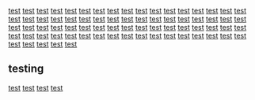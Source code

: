<a href="https://www.youtube.com/s/desktop/b926992e/jsbin/desktop_polymer_enable_wil_icons.vflset/desktop_polymer_enable_wil_icons.js" />
<a href="https://www.youtube.com/s/desktop/b926992e/jsbin/web-animations-next-lite.min.vflset/web-animations-next-lite.min.js" />
<a href="https://www.youtube.com/s/desktop/b926992e/jsbin/custom-elements-es5-adapter.vflset/custom-elements-es5-adapter.js" />
<a href="https://www.youtube.com/s/desktop/b926992e/jsbin/webcomponents-sd.vflset/webcomponents-sd.js" />
<a href="https://www.youtube.com/s/desktop/b926992e/jsbin/intersection-observer.min.vflset/intersection-observer.min.js" />
<a href="https://www.youtube.com/s/desktop/b926992e/jsbin/scheduler.vflset/scheduler.js" />
<a href="https://www.youtube.com/s/desktop/b926992e/jsbin/www-i18n-constants-en_US.vflset/www-i18n-constants.js" />
<a href="https://i.ytimg.com/generate_204" />
<a href="https://www.youtube.com/s/desktop/b926992e/jsbin/www-tampering.vflset/www-tampering.js" />
<a href="https://www.youtube.com/s/desktop/b926992e/jsbin/network.vflset/network.js" />
<a href="https://www.youtube.com/s/desktop/b926992e/jsbin/spf.vflset/spf.js" />
<a href="https://www.youtube.com/s/_/ytmainappweb/_/ss/k=ytmainappweb.kevlar_base._U0Xz49eaow.L.F4.O/am=AJgE/d=0/br=1/rs=AGKMywEWrb6o11Cj1c9csA92Z81n97YOiA" />
<a href="https://www.youtube.com/s/desktop/b926992e/jsbin/network.vflset/network.js" />
<a href="https://www.youtube.com/s/_/ytmainappweb/_/ss/k=ytmainappweb.kevlar_base._U0Xz49eaow.L.F4.O/am=AJgE/d=0/br=1/rs=AGKMywEWrb6o11Cj1c9csA92Z81n97YOiA" />
<a href="https://www.youtube.com/s/search/audio/failure.mp3" />
<a href="https://www.youtube.com/s/search/audio/no_input.mp3" />
<a href="https://www.youtube.com/s/search/audio/success.mp3" />
<a href="https://www.youtube.com/s/search/audio/open.mp3" />
<a href="https://www.youtube.com/youtubei/v1/att/get?key=AIzaSyAO_FJ2SlqU8Q4STEHLGCilw_Y9_11qcW8&prettyPrint=false" />
<a href="https://www.youtube.com/youtubei/v1/log_event?alt=json&key=AIzaSyAO_FJ2SlqU8Q4STEHLGCilw_Y9_11qcW8" />
<a href="https://www.youtube.com/youtubei/v1/guide?key=AIzaSyAO_FJ2SlqU8Q4STEHLGCilw_Y9_11qcW8&prettyPrint=false" />
<a href="https://www.google.com/pagead/lvz?evtid=ACd6KtxSiTwnFJgcanz-tDjktvcJoWXaOUDjiJpeTcW0DuBQ4_4sY65Qxou9CkuNQtbqunxcwPMLv1yUdsZDjij5gqtl__7SQQ&req_ts=1698125411&pg=MainAppBootstrap%3AHome&az=1&sigh=AB9vU435J-hBG_ct8fRYLCbetrxu2SJmrQ" />
<a href="https://www.google.co.id/pagead/lvz?evtid=ACd6KtxSiTwnFJgcanz-tDjktvcJoWXaOUDjiJpeTcW0DuBQ4_4sY65Qxou9CkuNQtbqunxcwPMLv1yUdsZDjij5gqtl__7SQQ&req_ts=1698125411&pg=MainAppBootstrap%3AHome&az=1&sigh=AB9vU435J-hBG_ct8fRYLCbetrxu2SJmrQ" />
<a href="https://yt3.ggpht.com/dd81VkKroi8Gm_p82UV6-GLHkIU6aOvcd4YrnHvJOilHcn4474vgTv8Aa-XfoUCYvUxUJ71r75k=s68-c-k-c0x00ffffff-no-rj" />
<a href="https://yt3.ggpht.com/ytc/APkrFKZylv_wwPabsEsfuFRsxRljtrXT4BjrBTSn0Q9zuQ=s68-c-k-c0x00ffffff-no-rj" />
<a href="https://yt3.ggpht.com/D4AMJUsvO7QJh_xBmnghoTC1KQ0_8XYH0gUXstcIPBGsVxuUTq2mTSufurLGum6yu0-gKx_QLA=s68-c-k-c0x00ffffff-no-rj" />
<a href="https://www.youtube.com/s/desktop" />
<a href="https://www.youtube.com/s/player/96163992/player_ias.vflset/en_US/base.js" />
<a href="https://rr2---sn-2upoxubavc5a-jb3z.googlevideo.com/videoplayback?expire=1698147922&ei=8lk3ZerMJpTajuMP7LO46A8&ip=210.211.22.82&id=o-ABwggpnEmcTAm2H1nVdWFea-vpUD8mhnOTaY8EAbw4sd&itag=397&aitags=133%2C134%2C135%2C136%2C160%2C242%2C243%2C244%2C247%2C278%2C298%2C299%2C302%2C303%2C394%2C395%2C396%2C397%2C398%2C399&source=youtube&requiressl=yes&mh=L8&mm=31%2C29&mn=sn-2upoxubavc5a-jb3z%2Csn-npoeenek&ms=au%2Crdu&mv=m&mvi=2&pcm2cms=yes&pl=24&initcwndbps=387500&siu=1&spc=UWF9f4mkEA63LogRCHGBgK22xsmXRVkWNeJFGhKeMyEijnUxQoCuVwU&vprv=1&svpuc=1&mime=video%2Fmp4&ns=bJaGLz30SM0lAF9UARzClXEP&gir=yes&clen=45085208&dur=720.866&lmt=1696436162575977&mt=1698125838&fvip=1&keepalive=yes&fexp=24007246&beids=24350018&c=WEB&txp=5537434&n=YwAZvY2gt337WA&sparams=expire%2Cei%2Cip%2Cid%2Caitags%2Csource%2Crequiressl%2Csiu%2Cspc%2Cvprv%2Csvpuc%2Cmime%2Cns%2Cgir%2Cclen%2Cdur%2Clmt&sig=AGM4YrMwRQIgAegZgke8W8kkDZ_ltcrWN4VO03LlOIsTInuz89T0hWwCIQDQd37_a2k3E4Ayie93uFGS8tkHrVyBMxTb_PWuEooAOQ%3D%3D&lsparams=mh%2Cmm%2Cmn%2Cms%2Cmv%2Cmvi%2Cpcm2cms%2Cpl%2Cinitcwndbps&lsig=AK1ks_kwRQIhAMgua7LmXM1okv-JLgIsF7uJxye7isUwIOmR1PAdxFBIAiBiJVEiNnNKStcsJWUJS5Nvc9d-NX7KBAMzCmRNJFU-Aw%3D%3D&alr=yes&cpn=1bx9_8dTmGWC6Ytq&cver=2.20231020.00.01&range=0-197037&rn=1&rbuf=0&pot=Ih8UPRQ8cQpNziUMJw0nBSIPLAgjBCEJIg4sDC0OIkFo&ump=1&srfvp=1" />
<a href="https://i.ytimg.com/vi/" />
<a href="https://rr1---sn-npoeenek.googlevideo.com/videoplayback?expire=1698148219&ei=Gls3ZcuXOunajMwP7M60WA&ip=210.211.22.82&id=o-ABB8rFXW9GxEqp8oVAeGuj7-_kqQe0qI_J6H1a53U6_V&itag=243&aitags=133%2C134%2C135%2C136%2C160%2C242%2C243%2C244%2C247%2C278%2C298%2C299%2C302%2C303%2C394%2C395%2C396%2C397%2C398%2C399&source=youtube&requiressl=yes&mh=L8&mm=31%2C29&mn=sn-2upoxubavc5a-jb3z%2Csn-npoeenek&ms=au%2Crdu&mv=m&mvi=2&pl=24&initcwndbps=335000&siu=1&spc=UWF9fzlER7FzXiKsz4bRdxxZjoevxWHkHAQ8kLNa_i_4GpR2qevLeY4&vprv=1&svpuc=1&mime=video%2Fwebm&ns=GBDJo8QupupDuwiY2QIkMWEP&gir=yes&clen=30555203&dur=720.866&lmt=1696450953714492&mt=1698126327&fvip=1&keepalive=yes&fexp=24007246&beids=24350018&c=WEB&txp=5535434&n=xFJj3yOaXHOZvQ&sparams=expire%2Cei%2Cip%2Cid%2Caitags%2Csource%2Crequiressl%2Csiu%2Cspc%2Cvprv%2Csvpuc%2Cmime%2Cns%2Cgir%2Cclen%2Cdur%2Clmt&sig=AGM4YrMwRgIhAPDGcsYDVDFo0huSaw9yznPVYS-5zD92deuv9Nx6LvwAAiEAu2S-LS-8vBdEfnbnoLIfqax_OQwTk1ikda9O4AxuhIU%3D&lsparams=mh%2Cmm%2Cmn%2Cms%2Cmv%2Cmvi%2Cpl%2Cinitcwndbps&lsig=AK1ks_kwRQIhALOvJKwpeXNGTUl1wSVlTAEKk3CTlfcKw_c2h7yeeuWKAiARUSFxhUthxVEfhIlU1lHMF1cFfiYjA0hqFXQiPWlNGg%3D%3D&alr=yes&cpn=IQQHaLfS8m_lwIsp&cver=2.20231020.00.01&fallback_count=1&range=0-2770&rn=10&rbuf=0&pot=MlsKNB9Y_Za99woM9rHDaIDz_XDIPzKJGkniSjaTF0EtT8AoYWxsSulWEgY1qEboEm2wsJExTLiDCkgqMFvnvpIJ-7ro4o7rMzRnrBPuZzVsyAKEAaE4-KhsQLij&ump=1&srfvp=1" />
<a href="https://rr1---sn-npoeenek.googlevideo.com/videoplayback?expire=1698148219&ei=Gls3ZcuXOunajMwP7M60WA&ip=210.211.22.82&id=o-ABB8rFXW9GxEqp8oVAeGuj7-_kqQe0qI_J6H1a53U6_V&itag=243&aitags=133%2C134%2C135%2C136%2C160%2C242%2C243%2C244%2C247%2C278%2C298%2C299%2C302%2C303%2C394%2C395%2C396%2C397%2C398%2C399&source=youtube&requiressl=yes&mh=L8&mm=31%2C29&mn=sn-2upoxubavc5a-jb3z%2Csn-npoeenek&ms=au%2Crdu&mv=m&mvi=2&pl=24&initcwndbps=335000&siu=1&spc=UWF9fzlER7FzXiKsz4bRdxxZjoevxWHkHAQ8kLNa_i_4GpR2qevLeY4&vprv=1&svpuc=1&mime=video%2Fwebm&ns=GBDJo8QupupDuwiY2QIkMWEP&gir=yes&clen=30555203&dur=720.866&lmt=1696450953714492&mt=1698126327&fvip=1&keepalive=yes&fexp=24007246&beids=24350018&c=WEB&txp=5535434&n=xFJj3yOaXHOZvQ&sparams=expire%2Cei%2Cip%2Cid%2Caitags%2Csource%2Crequiressl%2Csiu%2Cspc%2Cvprv%2Csvpuc%2Cmime%2Cns%2Cgir%2Cclen%2Cdur%2Clmt&sig=AGM4YrMwRgIhAPDGcsYDVDFo0huSaw9yznPVYS-5zD92deuv9Nx6LvwAAiEAu2S-LS-8vBdEfnbnoLIfqax_OQwTk1ikda9O4AxuhIU%3D&lsparams=mh%2Cmm%2Cmn%2Cms%2Cmv%2Cmvi%2Cpl%2Cinitcwndbps&lsig=AK1ks_kwRQIhALOvJKwpeXNGTUl1wSVlTAEKk3CTlfcKw_c2h7yeeuWKAiARUSFxhUthxVEfhIlU1lHMF1cFfiYjA0hqFXQiPWlNGg%3D%3D&alr=yes&cpn=IQQHaLfS8m_lwIsp&cver=2.20231020.00.01&fallback_count=1&range=0-2770&rn=7&rbuf=0&pot=Ih-R1ZHU9OLKyaDkouWi7afnqeCm7KThp-ap5Kjmp6nt&ump=1&srfvp=1" />
<a href="https://rr1---sn-npoeenek.googlevideo.com/videoplayback?expire=1698148219&ei=Gls3ZcuXOunajMwP7M60WA&ip=210.211.22.82&id=o-ABB8rFXW9GxEqp8oVAeGuj7-_kqQe0qI_J6H1a53U6_V&itag=243&aitags=133%2C134%2C135%2C136%2C160%2C242%2C243%2C244%2C247%2C278%2C298%2C299%2C302%2C303%2C394%2C395%2C396%2C397%2C398%2C399&source=youtube&requiressl=yes&mh=L8&mm=31%2C29&mn=sn-2upoxubavc5a-jb3z%2Csn-npoeenek&ms=au%2Crdu&mv=m&mvi=2&pl=24&initcwndbps=335000&siu=1&spc=UWF9fzlER7FzXiKsz4bRdxxZjoevxWHkHAQ8kLNa_i_4GpR2qevLeY4&vprv=1&svpuc=1&mime=video%2Fwebm&ns=GBDJo8QupupDuwiY2QIkMWEP&gir=yes&clen=30555203&dur=720.866&lmt=1696450953714492&mt=1698126327&fvip=1&keepalive=yes&fexp=24007246&beids=24350018&c=WEB&txp=5535434&n=xFJj3yOaXHOZvQ&sparams=expire%2Cei%2Cip%2Cid%2Caitags%2Csource%2Crequiressl%2Csiu%2Cspc%2Cvprv%2Csvpuc%2Cmime%2Cns%2Cgir%2Cclen%2Cdur%2Clmt&sig=AGM4YrMwRgIhAPDGcsYDVDFo0huSaw9yznPVYS-5zD92deuv9Nx6LvwAAiEAu2S-LS-8vBdEfnbnoLIfqax_OQwTk1ikda9O4AxuhIU%3D&lsparams=mh%2Cmm%2Cmn%2Cms%2Cmv%2Cmvi%2Cpl%2Cinitcwndbps&lsig=AK1ks_kwRQIhALOvJKwpeXNGTUl1wSVlTAEKk3CTlfcKw_c2h7yeeuWKAiARUSFxhUthxVEfhIlU1lHMF1cFfiYjA0hqFXQiPWlNGg%3D%3D&alr=yes&cpn=IQQHaLfS8m_lwIsp&cver=2.20231020.00.01&fallback_count=1&range=0-2770&rn=7&rbuf=0&pot=Ih-R1ZHU9OLKyaDkouWi7afnqeCm7KThp-ap5Kjmp6nt&ump=1&srfvp=1" />
<a href="https://rr2---sn-2upoxubavc5a-jb3z.googlevideo.com/videoplayback?expire=1698148219&ei=Gls3ZcuXOunajMwP7M60WA&ip=210.211.22.82&id=o-ABB8rFXW9GxEqp8oVAeGuj7-_kqQe0qI_J6H1a53U6_V&itag=243&aitags=133%2C134%2C135%2C136%2C160%2C242%2C243%2C244%2C247%2C278%2C298%2C299%2C302%2C303%2C394%2C395%2C396%2C397%2C398%2C399&source=youtube&requiressl=yes&mh=L8&mm=31%2C29&mn=sn-2upoxubavc5a-jb3z%2Csn-npoeenek&ms=au%2Crdu&mv=m&mvi=2&pl=24&initcwndbps=335000&siu=1&spc=UWF9fzlER7FzXiKsz4bRdxxZjoevxWHkHAQ8kLNa_i_4GpR2qevLeY4&vprv=1&svpuc=1&mime=video%2Fwebm&ns=GBDJo8QupupDuwiY2QIkMWEP&gir=yes&clen=30555203&dur=720.866&lmt=1696450953714492&mt=1698126327&fvip=1&keepalive=https://www.youtube.com/api/stats/qoe?fmt=397&afmt=251&cpn=rfi5TU8zb38XIBQa&el=detailpage&ns=yt&fexp=v1%2C23983296%2C21348%2C2602%2C367%2C73125%2C54572%2C73455%2C162633%2C380%2C67583%2C60173%2C24564%2C19099%2C4%2C6585%2C672%2C8870%2C1088%2C5877%2C394%2C3200%2C18465%2C111547%2C26306282%2C4054%2C1253%2C677%2C5180%2C7900%2C2290%2C736%2C2040%2C564%2C1534%2C5131%2C859%2C406%2C3003&cl=575986794&seq=9&docid=8wQZVOH-Ufo&ei=fVw3Zd-AIZO-3LUPy_Kc0AU&event=streamingstats&plid=AAYIb_8LfBxEuVwW&referrer=https%3A%2F%2Fgithub.com%2FNovafinity%2FTerminalStyle%2Ftree%2Fmaster%2F.github%2Fworkflows&sdetail=p%3Agithub.com%2FNovafinity%2FTerminal&sourceid=r&qclc=ChByZmk1VFU4emIzOFhJQlFhEAk&embargoed=0&cbr=Firefox&cbrver=117.0&c=WEB&cver=2.20231020.00.01&cplayer=UNIPLAYER&cos=X11&cplatform=DESKTOP&vps=112.713:N&user_intent=3.063&bwe=112.713:130000&cmt=112.713:0.000&bh=112.713:0.000yes&fexp=24007246&beids=24350018&c=WEB&txp=5535434&n=xFJj3yOaXHOZvQ&sparams=expire%2Cei%2Cip%2Cid%2Caitags%2Csource%2Crequiressl%2Csiu%2Cspc%2Cvprv%2Csvpuc%2Cmime%2Cns%2Cgir%2Cclen%2Cdur%2Clmt&sig=AGM4YrMwRgIhAPDGcsYDVDFo0huSaw9yznPVYS-5zD92deuv9Nx6LvwAAiEAu2S-LS-8vBdEfnbnoLIfqax_OQwTk1ikda9O4AxuhIU%3D&lsparams=mh%2Cmm%2Cmn%2Cms%2Cmv%2Cmvi%2Cpl%2Cinitcwndbps&lsig=AK1ks_kwRQIhALOvJKwpeXNGTUl1wSVlTAEKk3CTlfcKw_c2h7yeeuWKAiARUSFxhUthxVEfhIlU1lHMF1cFfiYjA0hqFXQiPWlNGg%3D%3D&alr=yes&cpn=IQQHaLfS8m_lwIsp&cver=2.20231020.00.01&range=0-2770&rn=12&rbuf=0&pot=MlsKNB9Y_Za99woM9rHDaIDz_XDIPzKJGkniSjaTF0EtT8AoYWxsSulWEgY1qEboEm2wsJExTLiDCkgqMFvnvpIJ-7ro4o7rMzRnrBPuZzVsyAKEAaE4-KhsQLij&ump=1&srfvp=1" />
<a href="https://rr2---sn-2upoxubavc5a-jb3z.googlevideo.com/videoplayback?expire=1698148219&ei=Gls3ZcuXOunajMwP7M60WA&ip=210.211.22.82&id=o-ABB8rFXW9GxEqp8oVAeGuj7-_kqQe0qI_J6H1a53U6_V&itag=243&aitags=133%2C134%2C135%2C136%2C160%2C242%2C243%2C244%2C247%2C278%2C298%2C299%2C302%2C303%2C394%2C395%2C396%2C397%2C398%2C399&source=youtube&requiressl=yes&mh=L8&mm=31%2C29&mn=sn-2upoxubavc5a-jb3z%2Csn-npoeenek&ms=au%2Crdu&mv=m&mvi=2&pl=24&initcwndbps=335000&siu=1&spc=UWF9fzlER7FzXiKsz4bRdxxZjoevxWHkHAQ8kLNa_i_4GpR2qevLeY4&vprv=1&svpuc=1&mime=video%2Fwebm&ns=GBDJo8QupupDuwiY2QIkMWEP&gir=yes&clen=30555203&dur=720.866&lmt=1696450953714492&mt=1698126327&fvip=1&keepalive=yes&fexp=24007246&beids=24350018&c=WEB&txp=5535434&n=xFJj3yOaXHOZvQ&sparams=expire%2Cei%2Cip%2Cid%2Caitags%2Csource%2Crequiressl%2Csiu%2Cspc%2Cvprv%2Csvpuc%2Cmime%2Cns%2Cgir%2Cclen%2Cdur%2Clmt&sig=AGM4YrMwRgIhAPDGcsYDVDFo0huSaw9yznPVYS-5zD92deuv9Nx6LvwAAiEAu2S-LS-8vBdEfnbnoLIfqax_OQwTk1ikda9O4AxuhIU%3D&lsparams=mh%2Cmm%2Cmn%2Cms%2Cmv%2Cmvi%2Cpl%2Cinitcwndbps&lsig=AK1ks_kwRQIhALOvJKwpeXNGTUl1wSVlTAEKk3CTlfcKw_c2h7yeeuWKAiARUSFxhUthxVEfhIlU1lHMF1cFfiYjA0hqFXQiPWlNGg%3D%3D&alr=yes&cpn=IQQHaLfS8m_lwIsp&cver=2.20231020.00.01&range=0-2770&rn=9&rbuf=0&pot=Ih_vxe_EivK02d703PXc_dn31_DY_Nrx2fbX9Nb22bmT&ump=1&srfvp=1" />
<a href="https://rr1---sn-npoeenek.googlevideo.com/videoplayback?expire=1698148219&ei=Gls3ZcuXOunajMwP7M60WA&ip=210.211.22.82&id=o-ABB8rFXW9GxEqp8oVAeGuj7-_kqQe0qI_J6H1a53U6_V&itag=251&source=youtube&requiressl=yes&mh=L8&mm=31%2C29&mn=sn-2upoxubavc5a-jb3z%2Csn-npoeenek&ms=au%2Crdu&mv=m&mvi=2&pl=24&initcwndbps=335000&siu=1&spc=UWF9fzlER7FzXiKsz4bRdxxZjoevxWHkHAQ8kLNa_i_4GpR2qevLeY4&vprv=1&svpuc=1&mime=audio%2Fwebm&ns=GBDJo8QupupDuwiY2QIkMWEP&gir=yes&clen=11460335&dur=720.861&lmt=1696434664174519&mt=1698126327&fvip=1&keepalive=yes&fexp=24007246&beids=24350018&c=WEB&txp=5532434&n=xFJj3yOaXHOZvQ&sparams=expire%2Cei%2Cip%2Cid%2Citag%2Csource%2Crequiressl%2Csiu%2Cspc%2Cvprv%2Csvpuc%2Cmime%2Cns%2Cgir%2Cclen%2Cdur%2Clmt&sig=AGM4YrMwRgIhAJbKNWb6pFadfksxXtF4A76zYZzY7wlsCLhGTCT3t3CpAiEAyoyL2sCC9wxUIvhPyms3HYcy-h1tLyKtSZR2MF5Gy3I%3D&lsparams=mh%2Cmm%2Cmn%2Cms%2Cmv%2Cmvi%2Cpl%2Cinitcwndbps&lsig=AK1ks_kwRQIhALOvJKwpeXNGTUl1wSVlTAEKk3CTlfcKw_c2h7yeeuWKAiARUSFxhUthxVEfhIlU1lHMF1cFfiYjA0hqFXQiPWlNGg%3D%3D&alr=yes&cpn=IQQHaLfS8m_lwIsp&cver=2.20231020.00.01&fallback_count=1&range=0-1503&rn=11&rbuf=0&pot=MlsKNB9Y_Za99woM9rHDaIDz_XDIPzKJGkniSjaTF0EtT8AoYWxsSulWEgY1qEboEm2wsJExTLiDCkgqMFvnvpIJ-7ro4o7rMzRnrBPuZzVsyAKEAaE4-KhsQLij&ump=1&srfvp=1" />
<a href="https://www.youtube.com/api/stats/qoe?fmt=397&afmt=251&cpn=g90XB3LDHeyOtKyS&el=detailpage&ns=yt&fexp=v1%2C23983296%2C21348%2C2602%2C367%2C73125%2C54572%2C73455%2C162633%2C380%2C67583%2C60173%2C24564%2C19099%2C4%2C6585%2C672%2C8870%2C1088%2C5877%2C394%2C3200%2C18465%2C111547%2C26306282%2C4054%2C1253%2C677%2C5180%2C7900%2C2290%2C736%2C2040%2C564%2C1534%2C5131%2C859%2C406%2C3003&cl=575986794&seq=5&docid=8wQZVOH-Ufo&ei=Llw3ZerBCse74t4PibKNGA&event=streamingstats&plid=AAYIb_pQaob817sQ&referrer=https%3A%2F%2Fgithub.com%2FNovafinity%2FTerminalStyle%2Ftree%2Fmaster%2F.github%2Fworkflows&sdetail=p%3Agithub.com%2FNovafinity%2FTerminal&sourceid=r&qclc=ChBnOTBYQjNMREhleU90S3lTEAU&embargoed=0&cbr=Firefox&cbrver=117.0&c=WEB&cver=2.20231020.00.01&cplayer=UNIPLAYER&cos=X11&cplatform=DESKTOP&bwe=30.091:130000,30.098:130000,30.170:130000,40.001:130000&cmt=30.091:0.000,30.098:0.000,30.170:0.000,40.001:0.000&bh=30.091:0.000,30.098:0.000,30.170:0.000,40.001:0.000" />
<a href="https://www.youtube.com/youtubei/v1/att/get?key=AIzaSyAO_FJ2SlqU8Q4STEHLGCilw_Y9_11qcW8&prettyPrint=false" />
<a href="https://www.youtube.com/youtubei/v1/notification/get_unseen_count?key=AIzaSyAO_FJ2SlqU8Q4STEHLGCilw_Y9_11qcW8&prettyPrint=false" />
<a href="https://yt3.ggpht.com/iHZOTUrJ-mUmWRsDRKzx03nHiBw_XTmJnuaxxGvqN2hHnFPSusSxMcg8GDgv9vxSOeDZm809Zio=s88-c-k-c0x00ffffff-no-rj" />
<a href="https://www.youtube.com/api/stats/qoe?fmt=397&afmt=251&cpn=rfi5TU8zb38XIBQa&el=detailpage&ns=yt&fexp=v1%2C23983296%2C21348%2C2602%2C367%2C73125%2C54572%2C73455%2C162633%2C380%2C67583%2C60173%2C24564%2C19099%2C4%2C6585%2C672%2C8870%2C1088%2C5877%2C394%2C3200%2C18465%2C111547%2C26306282%2C4054%2C1253%2C677%2C5180%2C7900%2C2290%2C736%2C2040%2C564%2C1534%2C5131%2C859%2C406%2C3003&cl=575986794&seq=9&docid=8wQZVOH-Ufo&ei=fVw3Zd-AIZO-3LUPy_Kc0AU&event=streamingstats&plid=AAYIb_8LfBxEuVwW&referrer=https%3A%2F%2Fgithub.com%2FNovafinity%2FTerminalStyle%2Ftree%2Fmaster%2F.github%2Fworkflows&sdetail=p%3Agithub.com%2FNovafinity%2FTerminal&sourceid=r&qclc=ChByZmk1VFU4emIzOFhJQlFhEAk&embargoed=0&cbr=Firefox&cbrver=117.0&c=WEB&cver=2.20231020.00.01&cplayer=UNIPLAYER&cos=X11&cplatform=DESKTOP&vps=112.713:N&user_intent=3.063&bwe=112.713:130000&cmt=112.713:0.000&bh=112.713:0.000" />
<a href="https://google.com" />
<a href="https://ogs.google.com/u/0/widget/app?awwd=1&gm3=1&origin=https%3A%2F%2Fwww.google.com&cn=app&pid=1&spid=538&hl=en" />
<a href="https://www.google.com/gen_204?s=webhp&t=aft&atyp=csi&ei=dl03ZdiILcK64-EP38qaMA&rt=wsrt.27,aft.371,afti.371,prt.293&wh=272&imn=5&ima=1&imad=0&imac=1&imf=0&aft=1&aftp=272&opi=89978449&r=1" />
<a href="https://ogs.google.com/u/0/widget/app?awwd=1&gm3=1&origin=https%3A%2F%2Fwww.google.com&cn=app&pid=1&spid=538&hl=en" />
<a href="https://lh3.googleusercontent.com/a/ACg8ocI22HIgO3ykcf81rOzfnEyMa70WDl_zqhneKaMLCg8268A=s128-b16-cc-rp-mo" />
<a href="https://discord.com/login" />
<a href="https://discord.com/cdn-cgi/challenge-platform/scripts/jsd/main.js" />
<a href="https://discord.com/assets/2dc3cf46a6ab6b2f74f5.js" />
<a href="https://discord.com/assets/66a06693e553b51ce638.js" />
<a href="https://discord.com/assets/64cbfb91a043e9689a3a.js" />
<a href="https://discord.com/assets/3f1e630dab9340876755.js" />
<a href="https://discord.com/assets/66a06693e553b51ce638.js" />
<a href="https://discord.com/assets/3f1e630dab9340876755.js" />
<a href="https://discord.com/assets/64cbfb91a043e9689a3a.js" />
<a href="https://discord.com/assets/oneTrust/v4/scripttemplates/otSDKStub.js" />
<a href="https://discord.com/cdn-cgi/challenge-platform/h/b/jsd/r/81b057e45f97df8f" />
<a href="https://discord.com/assets/eed002760b9f607ce33b.js" />
<a href="https://discord.com/assets/cfec15dbfc3113ba8c18.js" />
<a href="https://discord.com/assets/e6572ee4924c2bf477c2.js" />
<a href="https://discord.com/assets/24e59a05c6f0c44d821c.js" />
<a href="https://discord.com/assets/afd4047aa8f69f9851c4.js" />
<a href="https://discord.com/assets/e01b3ac7a143588dc8bc.js" />
<a href="https://discord.com/assets/f8e68192852774a6cae0.js" />
<a href="https://discord.com/assets/" />
<a href="https://github.com/Kitware/CMake/releases/expanded_assets/v3.28.0-rc3" />

<a href="https://myflixer.ph/wp-content/themes/dooplay/assets/js/front.scripts.min.js?ver=2.5.4">test</a>
<a href="https://grunoaph.net/tag.min.js">test</a>
<a href="https://myflixer.ph/wp-content/themes/dooplay/assets/fontawesome/css/all.min.css?ver=5.15.1">test</a>
<a href="https://myflixer.ph/wp-includes/css/dist/block-library/style.min.css?ver=0621ff1d1a7a69c31fa9c0bd192756a5">test</a>
<a href="https://myflixer.ph/wp-content/themes/dooplay/assets/css/colors.dark.min.css?ver=2.5.4">test</a>
<a href="https://myflixer.ph/wp-content/themes/dooplay/assets/css/front.style.min.css?ver=2.5.4">test</a>
<a href="https://myflixer.ph/wp-content/themes/dooplay/assets/css/front.owl.min.css?ver=2.5.4">test</a>
<a href="https://myflixer.ph/wp-includes/js/jquery/jquery.min.js?ver=3.7.0">test</a>
<a href="https://myflixer.ph/wp-includes/js/dist/vendor/wp-polyfill-inert.min.js?ver=3.1.2">test</a>
<a href="https://myflixer.ph/wp-includes/js/dist/vendor/wp-polyfill.min.js?ver=3.15.0">test</a>
<a href="https://brimmallow.com/a755df23f993e41ee2e41045d61e6a3b/invoke.js">test</a>
<a href="https://myflixer.ph/wp-content/themes/dooplay/assets/js/lib/lazyload.js?ver=2.5.4">test</a>
<a href="https://myflixer.ph/wp-content/uploads/2022/12/myflixer_logo.png">test</a>
<a href="https://myflixer.ph/wp-includes/js/dist/vendor/regenerator-runtime.min.js?ver=0.13.11">test</a>
<a href="https://myflixer.ph/wp-includes/js/dist/hooks.min.js?ver=c6aec9a8d4e5a5d543a1">test</a>
<a href="https://myflixer.ph/wp-includes/js/dist/i18n.min.js?ver=7701b0c3857f914212ef">test</a>
<a href="https://myflixer.ph/wp-content/themes/dooplay/assets/js/front.livesearch.min.js?ver=2.5.4">test</a>
<a href="https://myflixer.ph/wp-includes/js/dist/hooks.min.js?ver=c6aec9a8d4e5a5d543a1">test</a>
<a href="https://myflixer.ph/wp-includes/js/dist/i18n.min.js?ver=7701b0c3857f914212ef">test</a>
<a href="https://myflixer.ph/wp-content/themes/dooplay/assets/js/front.livesearch.min.js?ver=2.5.4">test</a>
<a href="https://myflixer.ph/wp-content/themes/dooplay/assets/css/front.crollbar.min.css?ver=2.5.4">test</a>
<a href="https://myflixer.ph/wp-content/themes/dooplay/assets/css/front.mobile.min.css?ver=2.5.4">test</a>
<a href="https://dfipringudkd.com/">test</a>
<a href="">test</a>
<a href="">test</a>
<a href="">test</a>
<a href="">test</a>
<a href="">test</a>
<a href="">test</a>
<a href="">test</a>
<a href="">test</a>
<a href="">test</a>
<a href="">test</a>
<a href="">test</a>
<a href="">test</a>
<a href="">test</a>
<a href="">test</a>
<a href="">test</a>
<a href="">test</a>
<a href="">test</a>
<a href="">test</a>
<a href="">test</a>
<a href="">test</a>
<a href="">test</a>
<a href="">test</a>
<a href="">test</a>
<a href="">test</a>
<a href="">test</a>
<a href="">test</a>
<a href="">test</a>
<a href="">test</a>
<a href="">test</a>
<a href="">test</a>
<a href="">test</a>
<a href="">test</a>
<a href="">test</a>
<a href="">test</a>
<a href="">test</a>
<a href="">test</a>
<a href="">test</a>
<a href="">test</a>
<a href="">test</a>
<a href="">test</a>
<a href="">test</a>
<a href="">test</a>
<a href="">test</a>
<a href="">test</a>
<a href="">test</a>
<a href="">test</a>
<a href="">test</a>
<a href="">test</a>
<a href="">test</a>
<a href="">test</a>

## testing
<a href="https://www.youtube.com/watch?v=8wQZVOH-Ufo">test</a>
<a href="https://discord.com">test</a>
<a href="https://github.com/madler/zlib/releases/download/v1.3/zlib13.zip">test</a>
<a href="https://myflixer.ph">test</a>
